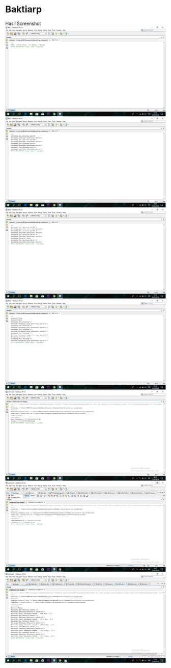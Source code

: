 # Baktiarp
Hasil Screenshot
![alt text](https://github.com/baktiarp/Baktiarp/blob/master/Jobsheet2/Screenshot%20(102).png)
![alt text](https://github.com/baktiarp/Baktiarp/blob/master/Jobsheet2/Screenshot%20(103).png)
![alt text](https://github.com/baktiarp/Baktiarp/blob/master/Jobsheet2/Screenshot%20(104).png)
![alt text](https://github.com/baktiarp/Baktiarp/blob/master/Jobsheet2/Screenshot%20(106).png)
![alt text](https://github.com/baktiarp/Baktiarp/blob/master/Jobsheet2/Screenshot%20(107).png)
![alt text](https://github.com/baktiarp/Baktiarp/blob/master/Jobsheet2/Screenshot%20(131).png)
![alt text](https://github.com/baktiarp/Baktiarp/blob/master/Jobsheet2/Screenshot%20(132).png)
